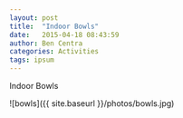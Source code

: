 ```yaml
---
layout: post
title:  "Indoor Bowls"
date:   2015-04-18 08:43:59
author: Ben Centra
categories: Activities
tags: ipsum
---
```


Indoor Bowls

![bowls]({{ site.baseurl }}/photos/bowls.jpg)
